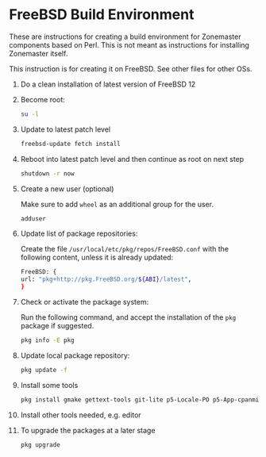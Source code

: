 # FreeBSD Build Environment

These are instructions for creating a build environment for Zonemaster
components based on Perl. This is not meant as instructions for installing
Zonemaster itself. 

This instruction is for creating it on FreeBSD. See other files for other OSs.


1. Do a clean installation of latest version of FreeBSD 12

2. Become root:

   ```sh
   su -l
   ```

3. Update to latest patch level

   ```sh
   freebsd-update fetch install
   ```

4. Reboot into latest patch level and then continue as root on next step
   ```sh
   shutdown -r now
   ```

5. Create a new user (optional)

   Make sure to add `wheel` as an additional group for the user.

   ```sh
   adduser
   ```

6. Update list of package repositories:

   Create the file `/usr/local/etc/pkg/repos/FreeBSD.conf` with the 
   following content, unless it is already updated:

   ```sh
   FreeBSD: {
   url: "pkg+http://pkg.FreeBSD.org/${ABI}/latest",
   }
   ```

7. Check or activate the package system:

   Run the following command, and accept the installation of the `pkg` package
   if suggested.

   ```sh
   pkg info -E pkg
   ```

8. Update local package repository:

   ```sh
   pkg update -f
   ```

9. Install some tools
    ```sh
    pkg install gmake gettext-tools git-lite p5-Locale-PO p5-App-cpanminus p5-Module-Install libtool autoconf automake p5-Devel-CheckLib p5-Module-Install-XSUtil libidn libidn2
    ```

10. Install other tools needed, e.g. editor

11. To upgrade the packages at a later stage
    ```sh
    pkg upgrade
    ```

